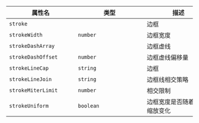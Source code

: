 | <div style="width: 170px">属性名</div> | <div style="width: 170px">类型</div> | <div style="width: 170px">描述</div> | <div style="width: 100px">默认值</div> |
| --- | --- | --- | --- |
| `stroke`           |           | 边框                         | `null`  |      |
| `strokeWidth`      | `number`  | 边框宽度                     | `1`     |      |
| `strokeDashArray`  |           | 边框虚线                     | `null`  |      |
| `strokeDashOffset` | `number`  | 边框虚线偏移量               | `0`     |      |
| `strokeLineCap`    | `string`  | 边框                         | `butt`  |      |
| `strokeLineJoin`   | `string`  | 边框线相交策略               | `miter` |      |
| `strokeMiterLimit` | `number`  | 相交限制                     | `4`     |      |
| `strokeUniform`    | `boolean` | 边框宽度是否随着对象缩放变化 | `false` |      |
